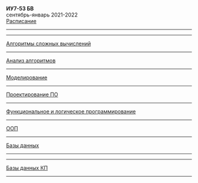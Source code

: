 **ИУ7-53 БВ** \
сентябрь-январь 2021-2022 \
[Расписание](https://www.isot.bmstu.ru/a0x/documents/2edu/shedules/2021/%d0%98%d0%a37-33%d0%91%d0%92,34%d0%91%d0%92,53%d0%91%d0%92,54%d0%91%d0%92_%d0%be%d1%81%d0%b5%d0%bd%d1%8c%202021.pdf) 
____________________________________
____________________________________
[Алгоритмы сложных вычислений]() 
____________________________________
[Анализ алгоритмов]() 
____________________________________
[Моделирование]() 
____________________________________
[Проектирование ПО]() 
____________________________________
[Функциональное и логическое программирование]() 
____________________________________
[ООП]() 
____________________________________
[Базы данных]() 
____________________________________

____________________________________
[Базы данных КП]() 
____________________________________
